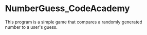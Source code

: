 # NumberGuess_CodeAcademy
 This program is a simple game that compares a randomly generated number to a user's guess. 
